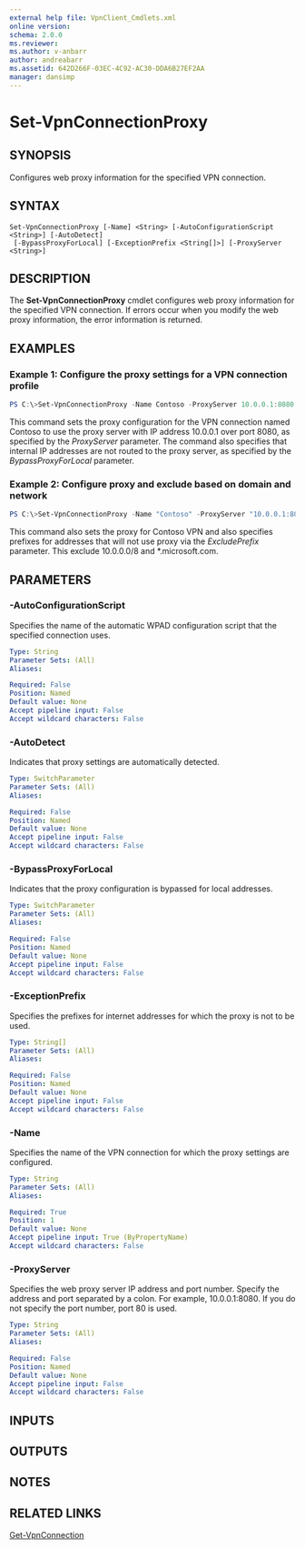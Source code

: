 ```yaml
---
external help file: VpnClient_Cmdlets.xml
online version: 
schema: 2.0.0
ms.reviewer:
ms.author: v-anbarr
author: andreabarr
ms.assetid: 642D266F-03EC-4C92-AC30-DDA6B27EF2AA
manager: dansimp
---
```


# Set-VpnConnectionProxy

## SYNOPSIS
Configures web proxy information for the specified VPN connection.

## SYNTAX

```
Set-VpnConnectionProxy [-Name] <String> [-AutoConfigurationScript <String>] [-AutoDetect]
 [-BypassProxyForLocal] [-ExceptionPrefix <String[]>] [-ProxyServer <String>]
```

## DESCRIPTION
The **Set-VpnConnectionProxy** cmdlet configures web proxy information for the specified VPN connection.
If errors occur when you modify the web proxy information, the error information is returned.

## EXAMPLES

### Example 1: Configure the proxy settings for a VPN connection profile
```powershell
PS C:\>Set-VpnConnectionProxy -Name Contoso -ProxyServer 10.0.0.1:8080 -BypassProxyForLocal
```


This command sets the proxy configuration for the VPN connection named Contoso to use the proxy server with IP address 10.0.0.1 over port 8080, as specified by the _ProxyServer_ parameter.
The command also specifies that internal IP addresses are not routed to the proxy server, as specified by the _BypassProxyForLocal_ parameter.

### Example 2: Configure proxy and exclude based on domain and network
```powershell
PS C:\>Set-VpnConnectionProxy -Name "Contoso" -ProxyServer "10.0.0.1:8080" -ExcludePrefix '10.', '*.microsoft.com'
```

This command also sets the proxy for Contoso VPN and also specifies prefixes for addresses that will not use proxy via the _ExcludePrefix_ parameter. This exclude 10.0.0.0/8 and *.microsoft.com.

## PARAMETERS

### -AutoConfigurationScript
Specifies the name of the automatic WPAD configuration script that the specified connection uses.

```yaml
Type: String
Parameter Sets: (All)
Aliases: 

Required: False
Position: Named
Default value: None
Accept pipeline input: False
Accept wildcard characters: False
```

### -AutoDetect
Indicates that proxy settings are automatically detected.

```yaml
Type: SwitchParameter
Parameter Sets: (All)
Aliases: 

Required: False
Position: Named
Default value: None
Accept pipeline input: False
Accept wildcard characters: False
```

### -BypassProxyForLocal
Indicates that the proxy configuration is bypassed for local addresses.

```yaml
Type: SwitchParameter
Parameter Sets: (All)
Aliases: 

Required: False
Position: Named
Default value: None
Accept pipeline input: False
Accept wildcard characters: False
```

### -ExceptionPrefix
Specifies the prefixes for internet addresses for which the proxy is not to be used.

```yaml
Type: String[]
Parameter Sets: (All)
Aliases: 

Required: False
Position: Named
Default value: None
Accept pipeline input: False
Accept wildcard characters: False
```

### -Name
Specifies the name of the VPN connection for which the proxy settings are configured.

```yaml
Type: String
Parameter Sets: (All)
Aliases: 

Required: True
Position: 1
Default value: None
Accept pipeline input: True (ByPropertyName)
Accept wildcard characters: False
```

### -ProxyServer
Specifies the web proxy server IP address and port number.
Specify the address and port separated by a colon.
For example, 10.0.0.1:8080.
If you do not specify the port number, port 80 is used.

```yaml
Type: String
Parameter Sets: (All)
Aliases: 

Required: False
Position: Named
Default value: None
Accept pipeline input: False
Accept wildcard characters: False
```

## INPUTS

## OUTPUTS

## NOTES

## RELATED LINKS

[Get-VpnConnection](./Get-VpnConnection.md)

